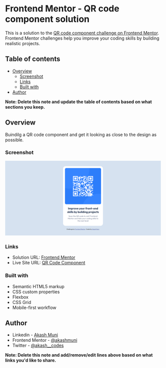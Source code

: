 # Frontend Mentor - QR code component solution

This is a solution to the [QR code component challenge on Frontend Mentor](https://www.frontendmentor.io/challenges/qr-code-component-iux_sIO_H). Frontend Mentor challenges help you improve your coding skills by building realistic projects.

## Table of contents

- [Overview](#overview)
  - [Screenshot](#screenshot)
  - [Links](#links)
  - [Built with](#built-with)
- [Author](#author)

**Note: Delete this note and update the table of contents based on what sections you keep.**

## Overview

Buindilg a QR code component and get it looking as close to the design as possible.

### Screenshot

![](./images/screenshot.png)

### Links

- Solution URL: [Frontend Mentor](https://github.com/akashmuni/Frontend-Mentor/tree/main/qr-code-component)
- Live Site URL: [QR Code Component](https://qr-code-component-fm-akash-muni.netlify.app)

### Built with

- Semantic HTML5 markup
- CSS custom properties
- Flexbox
- CSS Grid
- Mobile-first workflow

## Author

- Linkedin - [Akash Muni](https://www.linkedin.com/in/akashmuni/)
- Frontend Mentor - [@akashmuni](https://www.frontendmentor.io/profile/akashmuni)
- Twitter - [@akash\_\_codes](https://www.twitter.com/akash__codes)

**Note: Delete this note and add/remove/edit lines above based on what links you'd like to share.**
